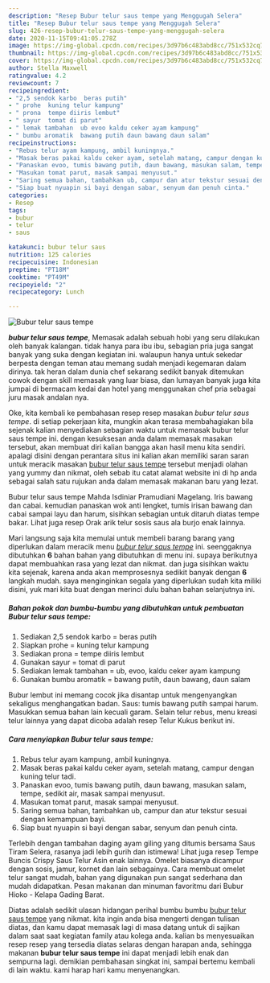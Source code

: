```yaml
---
description: "Resep Bubur telur saus tempe yang Menggugah Selera"
title: "Resep Bubur telur saus tempe yang Menggugah Selera"
slug: 426-resep-bubur-telur-saus-tempe-yang-menggugah-selera
date: 2020-11-15T09:41:05.278Z
image: https://img-global.cpcdn.com/recipes/3d97b6c483abd8cc/751x532cq70/bubur-telur-saus-tempe-foto-resep-utama.jpg
thumbnail: https://img-global.cpcdn.com/recipes/3d97b6c483abd8cc/751x532cq70/bubur-telur-saus-tempe-foto-resep-utama.jpg
cover: https://img-global.cpcdn.com/recipes/3d97b6c483abd8cc/751x532cq70/bubur-telur-saus-tempe-foto-resep-utama.jpg
author: Stella Maxwell
ratingvalue: 4.2
reviewcount: 7
recipeingredient:
- "2,5 sendok karbo  beras putih"
- " prohe  kuning telur kampung"
- " prona  tempe diiris lembut"
- " sayur  tomat di parut"
- " lemak tambahan  ub evoo kaldu ceker ayam kampung"
- " bumbu aromatik  bawang putih daun bawang daun salam"
recipeinstructions:
- "Rebus telur ayam kampung, ambil kuningnya."
- "Masak beras pakai kaldu ceker ayam, setelah matang, campur dengan kuning telur tadi."
- "Panaskan evoo, tumis bawang putih, daun bawang, masukan salam, tempe, sedikit air, masak sampai menyusut."
- "Masukan tomat parut, masak sampai menyusut."
- "Saring semua bahan, tambahkan ub, campur dan atur tekstur sesuai dengan kemampuan bayi."
- "Siap buat nyuapin si bayi dengan sabar, senyum dan penuh cinta."
categories:
- Resep
tags:
- bubur
- telur
- saus

katakunci: bubur telur saus 
nutrition: 125 calories
recipecuisine: Indonesian
preptime: "PT18M"
cooktime: "PT49M"
recipeyield: "2"
recipecategory: Lunch

---
```



![Bubur telur saus tempe](https://img-global.cpcdn.com/recipes/3d97b6c483abd8cc/751x532cq70/bubur-telur-saus-tempe-foto-resep-utama.jpg)

<b><i>bubur telur saus tempe</i></b>, Memasak adalah sebuah hobi yang seru dilakukan oleh banyak kalangan. tidak hanya para ibu ibu, sebagian pria juga sangat banyak yang suka dengan kegiatan ini. walaupun hanya untuk sekedar berpesta dengan teman atau memang sudah menjadi kegemaran dalam dirinya. tak heran dalam dunia chef sekarang sedikit banyak ditemukan cowok dengan skill memasak yang luar biasa, dan lumayan banyak juga kita jumpai di bermacam kedai dan hotel yang menggunakan chef pria sebagai juru masak andalan nya.

Oke, kita kembali ke pembahasan resep resep masakan <i>bubur telur saus tempe</i>. di setiap pekerjaan kita, mungkin akan terasa membahagiakan bila sejenak kalian menyediakan sebagian waktu untuk memasak bubur telur saus tempe ini. dengan kesuksesan anda dalam memasak masakan tersebut, akan membuat diri kalian bangga akan hasil menu kita sendiri. apalagi disini dengan perantara situs ini kalian akan memiliki saran saran untuk meracik masakan <u>bubur telur saus tempe</u> tersebut menjadi olahan yang yummy dan nikmat, oleh sebab itu catat alamat website ini di hp anda sebagai salah satu rujukan anda dalam memasak makanan baru yang lezat.

Bubur telur saus tempe Mahda Isdiniar Pramudiani Magelang. Iris bawang dan cabai. kemudian panaskan wok anti lengket, tumis irisan bawang dan cabai sampai layu dan harum, sisihkan sebagian untuk ditaruh diatas tempe bakar. Lihat juga resep Orak arik telur sosis saus ala burjo enak lainnya.


Mari langsung saja kita memulai untuk membeli barang barang yang diperlukan dalam meracik menu <u><i>bubur telur saus tempe</i></u> ini. seenggaknya dibutuhkan <b>6</b> bahan bahan yang dibutuhkan di menu ini. supaya berikutnya dapat membuahkan rasa yang lezat dan nikmat. dan juga sisihkan waktu kita sejenak, karena anda akan memprosesnya sedikit banyak dengan <b>6</b> langkah mudah. saya menginginkan segala yang diperlukan sudah kita miliki disini, yuk mari kita buat dengan merinci dulu bahan bahan selanjutnya ini.

<!--inarticleads1-->

##### Bahan pokok dan bumbu-bumbu yang dibutuhkan untuk pembuatan Bubur telur saus tempe:

1. Sediakan 2,5 sendok karbo = beras putih
1. Siapkan  prohe = kuning telur kampung
1. Sediakan  prona = tempe diiris lembut
1. Gunakan  sayur = tomat di parut
1. Sediakan  lemak tambahan = ub, evoo, kaldu ceker ayam kampung
1. Gunakan  bumbu aromatik = bawang putih, daun bawang, daun salam


Bubur lembut ini memang cocok jika disantap untuk mengenyangkan sekaligus menghangatkan badan. Saus: tumis bawang putih sampai harum. Masukkan semua bahan lain kecuali garam. Selain telur rebus, menu kreasi telur lainnya yang dapat dicoba adalah resep Telur Kukus berikut ini. 

<!--inarticleads2-->

##### Cara menyiapkan Bubur telur saus tempe:

1. Rebus telur ayam kampung, ambil kuningnya.
1. Masak beras pakai kaldu ceker ayam, setelah matang, campur dengan kuning telur tadi.
1. Panaskan evoo, tumis bawang putih, daun bawang, masukan salam, tempe, sedikit air, masak sampai menyusut.
1. Masukan tomat parut, masak sampai menyusut.
1. Saring semua bahan, tambahkan ub, campur dan atur tekstur sesuai dengan kemampuan bayi.
1. Siap buat nyuapin si bayi dengan sabar, senyum dan penuh cinta.


Terlebih dengan tambahan daging ayam giling yang ditumis bersama Saus Tiram Selera, rasanya jadi lebih gurih dan istimewa! Lihat juga resep Tempe Buncis Crispy Saus Telur Asin enak lainnya. Omelet biasanya dicampur dengan sosis, jamur, kornet dan lain sebagainya. Cara membuat omelet telur sangat mudah, bahan yang digunakan pun sangat sederhana dan mudah didapatkan. Pesan makanan dan minuman favoritmu dari Bubur Hioko - Kelapa Gading Barat. 

Diatas adalah sedikit ulasan hidangan perihal bumbu bumbu <u>bubur telur saus tempe</u> yang nikmat. kita ingin anda bisa mengerti dengan tulisan diatas, dan kamu dapat memasak lagi di masa datang untuk di sajikan dalam saat saat kegiatan family atau kolega anda. kalian bs menyesuaikan resep resep yang tersedia diatas selaras dengan harapan anda, sehingga makanan <b>bubur telur saus tempe</b> ini dapat menjadi lebih enak dan sempurna lagi. demikian pembahasan singkat ini, sampai bertemu kembali di lain waktu. kami harap hari kamu menyenangkan.
